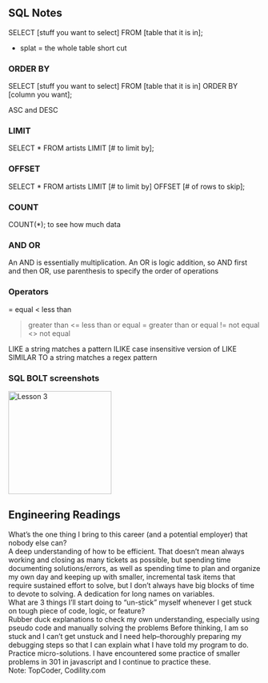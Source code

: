 ## SQL Notes

SELECT [stuff you want to select] FROM [table that it is in]; 
* splat = the whole table short cut

### ORDER BY
SELECT [stuff you want to select] FROM [table that it is in] ORDER BY [column you want]; 

  ASC and DESC

### LIMIT
SELECT * FROM artists LIMIT [# to limit by]; 

### OFFSET
SELECT * FROM artists LIMIT [# to limit by] OFFSET [# of rows to skip];

### COUNT
COUNT(*); 
to see how much data


### AND OR
An AND is essentially multiplication. An OR is logic addition, so AND first and then OR, use parenthesis to specify the order of operations


### Operators
= equal
< less than
> greater than
<= less than or equal
>= greater than or equal
!= not equal
<> not equal 

LIKE a string matches a pattern
ILIKE case insensitive version of LIKE
SIMILAR TO a string matches a regex pattern

### SQL BOLT screenshots

<img width="206" alt="Lesson 3" src="https://user-images.githubusercontent.com/96095918/225795508-fcc3642d-2d3d-4710-adac-6c648cca4390.png">

## Engineering Readings

What’s the one thing I bring to this career (and a potential employer) that nobody else can?
<br>
 A deep understanding of how to be efficient. That doesn’t mean always working and closing as many tickets as possible, but spending time documenting solutions/errors, as well as spending time to plan and organize my own day and keeping up with smaller, incremental task items that require sustained effort to solve, but I don’t always have big blocks of time to devote to solving. A dedication for long names on variables. 
 <br>
What are 3 things I’ll start doing to “un-stick” myself whenever I get stuck on tough piece of code, logic, or feature?
<br>
Rubber duck explanations to check my own understanding, especially using pseudo code and manually solving the problems
Before thinking, I am so stuck and I can’t get unstuck and I need help–thoroughly preparing my debugging steps so that I can explain what I have told my program to do. 
Practice micro-solutions. I have encountered some practice of smaller problems in 301 in javascript and I continue to practice these. 
<br>
Note: TopCoder, Codility.com




